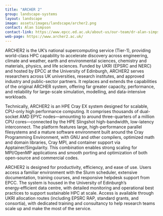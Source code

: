 ```yaml
---
title: "ARCHER 2"
group: landscape-systems
layout: landscape
image: assets/images/landscape/archer2.png
contact: Alan Simpson
contact-link: https://www.epcc.ed.ac.uk/about-us/our-team/dr-alan-simpson
web-page: https://www.archer2.ac.uk/
---
```


ARCHER2 is the UK’s national supercomputing service (Tier-1), providing world-class HPC capability to accelerate discovery across engineering, climate and weather, earth and environmental sciences, chemistry and materials, physics, and life sciences. Funded by UKRI (EPSRC and NERC) and hosted by EPCC at the University of Edinburgh, ARCHER2 serves researchers across UK universities, research institutes, and approved industry and public-sector partners. It replaces and extends the capabilities of the original ARCHER system, offering far greater capacity, performance, and reliability for large-scale simulation, modelling, and data-intensive workloads.

Technically, ARCHER2 is an HPE Cray EX system designed for scalable, CPU-only high performance computing. It comprises thousands of dual-socket AMD EPYC nodes—amounting to around three-quarters of a million CPU cores—connected by the HPE Slingshot high-bandwidth, low-latency interconnect. The platform features large, high-performance parallel filesystems and a mature software environment built around the Cray Programming Environment, with GNU and other compilers, optimized math and domain libraries, Cray MPI, and container support via Apptainer/Singularity. This combination enables strong scaling for MPI/OpenMP applications and smooth porting and optimization of both open-source and commercial codes.

ARCHER2 is designed for productivity, efficiency, and ease of use. Users access a familiar environment with the Slurm scheduler, extensive documentation, training courses, and responsive helpdesk support from EPCC. The system is housed in the University of Edinburgh’s energy‑efficient data centre, with detailed monitoring and operational best practices to support sustainable HPC at scale. Access is available through UKRI allocation routes (including EPSRC RAP, standard grants, and consortia), with dedicated training and consultancy to help research teams scale up and make the most of the service.
